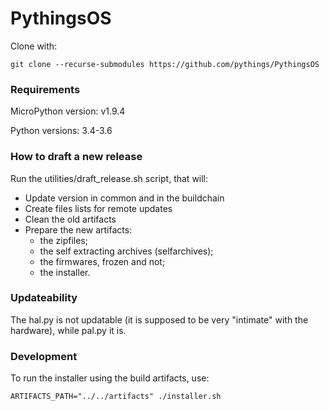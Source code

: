 # PythingsOS


Clone with:

    git clone --recurse-submodules https://github.com/pythings/PythingsOS

### Requirements

MicroPython version: v1.9.4

Python versions: 3.4-3.6


### How to draft a new release

Run the utilities/draft_release.sh script, that will:

- Update version in common and in the buildchain
- Create files lists for remote updates
- Clean the old artifacts
- Prepare the new artifacts:
  - the zipfiles;
  - the self extracting archives (selfarchives);
  - the firmwares, frozen and not;
  - the installer.

### Updateability

The hal.py is not updatable (it is supposed to be very "intimate" with the hardware), while pal.py it is. 

### Development

To run the installer using the build artifacts, use:

    ARTIFACTS_PATH="../../artifacts" ./installer.sh




